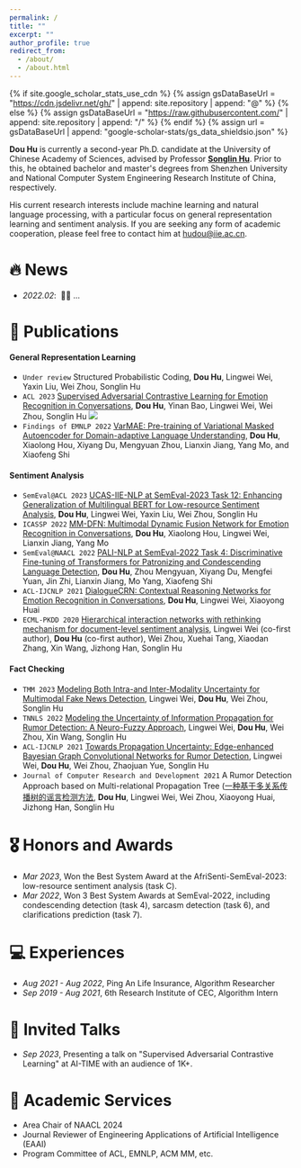 ```yaml
---
permalink: /
title: ""
excerpt: ""
author_profile: true
redirect_from: 
  - /about/
  - /about.html
---
```


{% if site.google_scholar_stats_use_cdn %}
{% assign gsDataBaseUrl = "https://cdn.jsdelivr.net/gh/" | append: site.repository | append: "@" %}
{% else %}
{% assign gsDataBaseUrl = "https://raw.githubusercontent.com/" | append: site.repository | append: "/" %}
{% endif %}
{% assign url = gsDataBaseUrl | append: "google-scholar-stats/gs_data_shieldsio.json" %}

<span class='anchor' id='about-me'></span>

**Dou Hu** is currently a second-year Ph.D. candidate at the University of Chinese Academy of Sciences, advised by Professor [**Songlin Hu**](https://people.ucas.edu.cn/~husonglin?language=en). 
Prior to this, he obtained bachelor and master's degrees from Shenzhen University and National Computer System Engineering Research Institute of China, respectively. 

His current research interests include machine learning and natural language processing, with a particular focus on general representation learning and sentiment analysis. 
If you are seeking any form of academic cooperation, please feel free to contact him at [hudou@iie.ac.cn](mailto:hudou@iie.ac.cn).

# 🔥 News
- *2022.02*: &nbsp;🎉🎉 ... 


# 📖 Publications

#### General Representation Learning
- ``Under review`` Structured Probabilistic Coding, **Dou Hu**, Lingwei Wei, Yaxin Liu, Wei Zhou, Songlin Hu
- ``ACL 2023`` [Supervised Adversarial Contrastive Learning for Emotion Recognition in Conversations](https://aclanthology.org/2023.acl-long.606.pdf), **Dou Hu**, Yinan Bao, Lingwei Wei, Wei Zhou, Songlin Hu ![](https://img.shields.io/github/stars/zerohd4869/SACL?style=social&label=Code+Stars)
- ``Findings of EMNLP 2022`` [VarMAE: Pre-training of Variational Masked Autoencoder for Domain-adaptive Language Understanding](https://aclanthology.org/2022.findings-emnlp.468.pdf), **Dou Hu**, Xiaolong Hou, Xiyang Du, Mengyuan Zhou, Lianxin Jiang, Yang Mo, and Xiaofeng Shi

#### Sentiment Analysis
- ``SemEval@ACL 2023`` [UCAS-IIE-NLP at SemEval-2023 Task 12: Enhancing Generalization of Multilingual BERT for Low-resource Sentiment Analysis](https://aclanthology.org/2023.semeval-1.255.pdf), **Dou Hu**, Lingwei Wei, Yaxin Liu, Wei Zhou, Songlin Hu
- ``ICASSP 2022`` [MM-DFN: Multimodal Dynamic Fusion Network for Emotion Recognition in Conversations](https://arxiv.org/pdf/2203.02385.pdf), **Dou Hu**, Xiaolong Hou, Lingwei Wei, Lianxin Jiang, Yang Mo
- ``SemEval@NAACL 2022`` [PALI-NLP at SemEval-2022 Task 4: Discriminative Fine-tuning of Transformers for Patronizing and Condescending Language Detection](https://aclanthology.org/2022.semeval-1.43.pdf), **Dou Hu**, Zhou Mengyuan, Xiyang Du, Mengfei Yuan, Jin Zhi, Lianxin Jiang, Mo Yang, Xiaofeng Shi
- ``ACL-IJCNLP 2021`` [DialogueCRN: Contextual Reasoning Networks for Emotion Recognition in Conversations](https://aclanthology.org/2021.acl-long.547.pdf), **Dou Hu**, Lingwei Wei, Xiaoyong Huai
- ``ECML-PKDD 2020`` [Hierarchical interaction networks with rethinking mechanism for document-level sentiment analysis](https://arxiv.org/pdf/2007.08445.pdf), Lingwei Wei (co-first author), **Dou Hu** (co-first author), Wei Zhou, Xuehai Tang, Xiaodan Zhang, Xin Wang, Jizhong Han, Songlin Hu

#### Fact Checking
- ``TMM 2023`` [Modeling Both Intra-and Inter-Modality Uncertainty for Multimodal Fake News Detection](https://ieeexplore.ieee.org/document/10261246), Lingwei Wei, **Dou Hu**, Wei Zhou, Songlin Hu
- ``TNNLS 2022`` [Modeling the Uncertainty of Information Propagation for Rumor Detection: A Neuro-Fuzzy Approach](https://ieeexplore.ieee.org/abstract/document/9837882), Lingwei Wei, **Dou Hu**, Wei Zhou, Xin Wang, Songlin Hu
- ``ACL-IJCNLP 2021`` [Towards Propagation Uncertainty: Edge-enhanced Bayesian Graph Convolutional Networks for Rumor Detection](https://aclanthology.org/2021.acl-long.297.pdf), Lingwei Wei, **Dou Hu**, Wei Zhou, Zhaojuan Yue, Songlin Hu
- ``Journal of Computer Research and Development 2021`` A Rumor Detection Approach based on Multi-relational Propagation Tree ([一种基于多关系传播树的谣言检测方法]((https://crad.ict.ac.cn/cn/article/doi/10.7544/issn1000-1239.2021.20200810)), **Dou Hu**, Lingwei Wei, Wei Zhou, Xiaoyong Huai, Jizhong Han, Songlin Hu

# 🎖 Honors and Awards
- *Mar 2023*, Won the Best System Award at the AfriSenti-SemEval-2023: low-resource sentiment analysis (task C).
- *Mar 2022*, Won 3 Best System Awards at SemEval-2022, including condescending detection (task 4), sarcasm detection (task 6), and clarifications prediction (task 7).

# 💻 Experiences
- *Aug 2021 - Aug 2022*, Ping An Life Insurance, Algorithm Researcher
- *Sep 2019 - Aug 2021*, 6th Research Institute of CEC, Algorithm Intern

# 💬 Invited Talks
- *Sep 2023*, Presenting a talk on "Supervised Adversarial Contrastive Learning" at AI-TIME with an audience of 1K+.

# 📝 Academic Services
- Area Chair of NAACL 2024
- Journal Reviewer of Engineering Applications of Artificial Intelligence (EAAI)
- Program Committee of ACL, EMNLP, ACM MM, etc.
